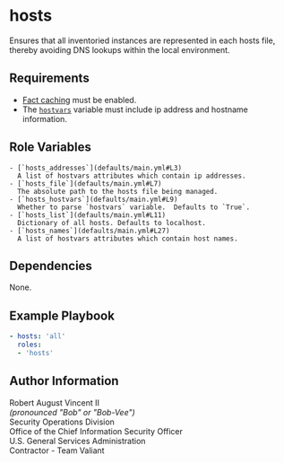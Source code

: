 hosts
=====

Ensures that all inventoried instances are represented in each hosts file, thereby avoiding DNS lookups within the local environment.

Requirements
------------

- [Fact caching](https://docs.ansible.com/ansible/latest/user_guide/playbooks_variables.html#fact-caching) must be enabled.
- The [`hostvars`](https://docs.ansible.com/ansible/latest/user_guide/playbooks_variables.html#magic-variables-and-how-to-access-information-about-other-hosts) variable must include ip address and hostname information.

Role Variables
--------------

	- [`hosts_addresses`](defaults/main.yml#L3)
	  A list of hostvars attributes which contain ip addresses.
    - [`hosts_file`](defaults/main.yml#L7)
	  The absolute path to the hosts file being managed.
    - [`hosts_hostvars`](defaults/main.yml#L9)
	  Whether to parse `hostvars` variable.  Defaults to `True`.
	- [`hosts_list`](defaults/main.yml#L11)
	  Dictionary of all hosts. Defaults to localhost.
	- [`hosts_names`](defaults/main.yml#L27)
      A list of hostvars attributes which contain host names.

Dependencies
------------

None.

Example Playbook
----------------

  ```yaml
  - hosts: 'all'
    roles:
    - 'hosts'
  ```

Author Information
------------------

Robert August Vincent II  
*(pronounced "Bob" or "Bob-Vee")*  
Security Operations Division  
Office of the Chief Information Security Officer  
U.S. General Services Administration  
Contractor - Team Valiant  
